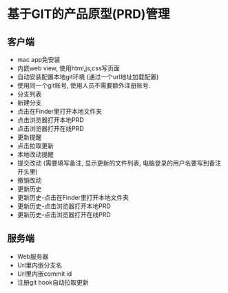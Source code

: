 # 基于GIT的产品原型(PRD)管理

## 客户端
* mac app免安装
* 内嵌web view, 使用html,js,css写页面
* 自动安装配置本地git环境 (通过一个url地址加载配置)
* 使用同一个git账号, 使用人员不需要额外注册账号.
* 分支列表
* 新建分支
* 点击在Finder里打开本地文件夹
* 点击浏览器打开本地PRD
* 点击浏览器打开在线PRD
* 更新提醒
* 点击拉取更新
* 本地改动提醒
* 提交改动 (需要填写备注, 显示更新的文件列表, 电脑登录的用户名要写到备注开头里)
* 撤销改动
* 更新历史
* 更新历史-点击在Finder里打开本地文件夹
* 更新历史-点击浏览器打开本地PRD
* 更新历史-点击浏览器打开在线PRD
  
## 服务端
* Web服务器
* Url里内嵌分支名
* Url里内嵌commit id
* 注册git hook自动拉取更新

